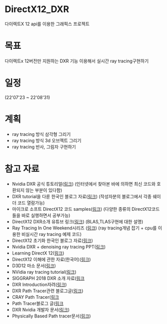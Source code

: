 # DirectX12_DXR
다이렉트X 12 api를 이용한 그래픽스 프로젝트

# 목표
다이렉트x 12버전만 지원하는 DXR 기능 이용해서 실시간 ray tracing구현하기

# 일정
(22'07'23 ~ 22'08'31)

# 계획
- ray tracing 방식 삼각형 그리기
- ray tracing 방식 3d 오브젝트 그리기
- ray tracing 반사, 그림자 구현하기

# 참고 자료
- Nvidia DXR 공식 튜토리얼([링크](https://developer.nvidia.com/rtx/raytracing/dxr/dx12-raytracing-tutorial-part-1)) (인터넷에서 찾아본 바에 의하면 최신 코드와 호환되지 않는 부분이 있다함)
- DXR tutorial을 다룬 한국인 블로그 자료([링크](https://m.blog.naver.com/wkdghcjf1234/221638503174)) (작성자분의 블로그에서 각종 쉐이더 코드 열람가능)
- 마이크로 소프트 DirectX12 코드 samples([링크](https://github.com/microsoft/DirectX-Graphics-Samples)) (다양한 종류의 DirectX12코드들을 바로 실행하면서 공부가능)
- DirectX12 DXR소개 유튜브 링크([링크](https://www.youtube.com/watch?v=ALcVb5b68Zw&t=8676s)) (BLAS,TLAS구현에 대한 설명)
- Ray Tracing In One Weekend시리즈 ([링크](https://github.com/RayTracing/raytracing.github.io)) (ray tracing개념 잡기 + cpu를 이용한 비실시간 ray tracing 예제 코드)
- DirectX12 초기화 한국인 블로그 자료([링크](https://ssinyoung.tistory.com/category/PROGRAMMING/DirectX%2012?page=1))
- Nvidia DXR + denoising ray tracing PPT([링크](https://developer.download.nvidia.com/assets/gameworks/downloads/secure/GDC18_Slides/Ray%20Tracing%20in%20Games%20with%20NVIDIA%20RTX%20-%20GDC%202018.pdf?B3nrAXxGpjtdWIwQNTYRV9zu4mnIwNn8ME082vNMZM5S9JRkK1CmJIHBuTQJRy50auNW3Hyo2mKbRzUgyhmm_772uy4U-T4QqW6vuIAewK8SbzvgDpUSYPMqOa-FncHUChklhhfmSPecUbKd_DfHwc21I4LmkQdUjqYp28aSgy-qQxJuJS8lINuypyyN2PFoTq-aBnNblekeS2YGLz5WS4vWfMZC2zVBH1V22EBu_koaQys&t=eyJscyI6ImdzZW8iLCJsc2QiOiJodHRwczpcL1wvd3d3Lmdvb2dsZS5jb21cLyJ9))
- Learning DirectX 12([링크](https://www.3dgep.com/learning-directx-12-1/))
- DirectX12 이해에 관한 자료(한국어)([링크](https://github.com/Alegruz/PipelineRenderer/wiki/Understanding-DirectX-12-%5BKorean%5D))
- D3D12 마소 문서([링크](https://docs.microsoft.com/en-us/windows/win32/direct3d12/creating-a-basic-direct3d-12-component))
- NVidia ray tracing tutorial([링크](https://developer.nvidia.com/blog/dx12-raytracing-tutorials/))
- SIGGRAPH 2018 DXR 소개 자료([링크](http://intro-to-dxr.cwyman.org/)
- DXR Introduction자려([링크](https://renderingpixels.com/2022/07/getting-started-with-directx-raytracing/))
- DXR Path Tracer관련 블로그글([링크](http://simonstechblog.blogspot.com/2018/06/simple-gpu-path-tracer.html))
- CRAY Path Tracer([링크](https://kkhomyakov3d.github.io/posts/open-source-ray-tracers-and-path-tracers/)
- Path Tracer블로그 글([링크](https://www.mattkeeter.com/projects/rayray/)
- DXR Nvidia 개발자 문서([링크](https://developer.download.nvidia.com//ray-tracing-gems/rtg2-chapter14-preprint.pdf))
- Physically Based Path tracer문서([링크](https://alexanderameye.github.io/notes/path-tracer/))

